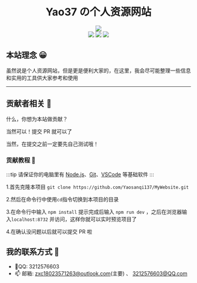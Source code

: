 # <center>Yao37 の个人资源网站</center>

<div align="center">
<div>
<img src="https://img.fastmirror.net/s/2024/08/17/66c053c99b0c8.png">
<br />
<img src="https://img.shields.io/github/repo-size/Yaosanqi137/MyWebsite">
<img src="https://api.netlify.com/api/v1/badges/8c0b4797-fa57-4a9a-b910-4b206ca3dfdc/deploy-status">
<img src="https://img.shields.io/github/commit-activity/t/Yaosanqi137/MyWebsite">
</div>
</div>

## 本站理念 😀

虽然说是个人资源网站，但是更是便利大家的，在这里，我会尽可能整理一些信息和实用的工具供大家参考和使用

---

## 贡献者相关 🤔

什么，你想为本站做贡献？

当然可以！提交 PR 就可以了

当然，在提交之前一定要先自己测试哦！

### 贡献教程 📕

:::tip
请保证你的电脑里有 [Node.js](https://nodejs.org/zh-cn)、[Git](https://git-scm.com/)、[VSCode](https://code.visualstudio.com/) 等基础软件
:::

1.首先克隆本项目 `git clone https://github.com/Yaosanqi137/MyWebsite.git`

2.然后在命令行中使用`cd`指令切换到本项目的目录

3.在命令行中输入 `npm install` 提示完成后输入 `npm run dev` ，之后在浏览器输入`localhost:8732` 并访问，这样你就可以实时预览项目了

4.在确认没问题以后就可以提交 PR 啦

## 我的联系方式 📱

- 🐧QQ: 3212576603
- 📫 邮箱: zxc18023571263@outlook.com(主要) 、 3212576603@QQ.com
